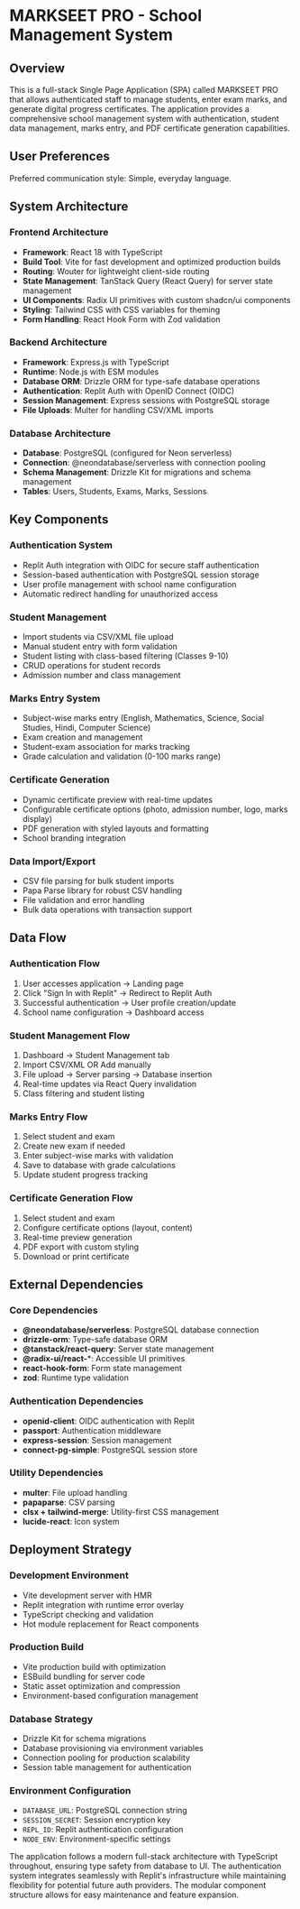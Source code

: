 # MARKSEET PRO - School Management System

## Overview

This is a full-stack Single Page Application (SPA) called MARKSEET PRO that allows authenticated staff to manage students, enter exam marks, and generate digital progress certificates. The application provides a comprehensive school management system with authentication, student data management, marks entry, and PDF certificate generation capabilities.

## User Preferences

Preferred communication style: Simple, everyday language.

## System Architecture

### Frontend Architecture
- **Framework**: React 18 with TypeScript
- **Build Tool**: Vite for fast development and optimized production builds
- **Routing**: Wouter for lightweight client-side routing
- **State Management**: TanStack Query (React Query) for server state management
- **UI Components**: Radix UI primitives with custom shadcn/ui components
- **Styling**: Tailwind CSS with CSS variables for theming
- **Form Handling**: React Hook Form with Zod validation

### Backend Architecture
- **Framework**: Express.js with TypeScript
- **Runtime**: Node.js with ESM modules
- **Database ORM**: Drizzle ORM for type-safe database operations
- **Authentication**: Replit Auth with OpenID Connect (OIDC)
- **Session Management**: Express sessions with PostgreSQL storage
- **File Uploads**: Multer for handling CSV/XML imports

### Database Architecture
- **Database**: PostgreSQL (configured for Neon serverless)
- **Connection**: @neondatabase/serverless with connection pooling
- **Schema Management**: Drizzle Kit for migrations and schema management
- **Tables**: Users, Students, Exams, Marks, Sessions

## Key Components

### Authentication System
- Replit Auth integration with OIDC for secure staff authentication
- Session-based authentication with PostgreSQL session storage
- User profile management with school name configuration
- Automatic redirect handling for unauthorized access

### Student Management
- Import students via CSV/XML file upload
- Manual student entry with form validation
- Student listing with class-based filtering (Classes 9-10)
- CRUD operations for student records
- Admission number and class management

### Marks Entry System
- Subject-wise marks entry (English, Mathematics, Science, Social Studies, Hindi, Computer Science)
- Exam creation and management
- Student-exam association for marks tracking
- Grade calculation and validation (0-100 marks range)

### Certificate Generation
- Dynamic certificate preview with real-time updates
- Configurable certificate options (photo, admission number, logo, marks display)
- PDF generation with styled layouts and formatting
- School branding integration

### Data Import/Export
- CSV file parsing for bulk student imports
- Papa Parse library for robust CSV handling
- File validation and error handling
- Bulk data operations with transaction support

## Data Flow

### Authentication Flow
1. User accesses application → Landing page
2. Click "Sign In with Replit" → Redirect to Replit Auth
3. Successful authentication → User profile creation/update
4. School name configuration → Dashboard access

### Student Management Flow
1. Dashboard → Student Management tab
2. Import CSV/XML OR Add manually
3. File upload → Server parsing → Database insertion
4. Real-time updates via React Query invalidation
5. Class filtering and student listing

### Marks Entry Flow
1. Select student and exam
2. Create new exam if needed
3. Enter subject-wise marks with validation
4. Save to database with grade calculations
5. Update student progress tracking

### Certificate Generation Flow
1. Select student and exam
2. Configure certificate options (layout, content)
3. Real-time preview generation
4. PDF export with custom styling
5. Download or print certificate

## External Dependencies

### Core Dependencies
- **@neondatabase/serverless**: PostgreSQL database connection
- **drizzle-orm**: Type-safe database ORM
- **@tanstack/react-query**: Server state management
- **@radix-ui/react-***: Accessible UI primitives
- **react-hook-form**: Form state management
- **zod**: Runtime type validation

### Authentication Dependencies
- **openid-client**: OIDC authentication with Replit
- **passport**: Authentication middleware
- **express-session**: Session management
- **connect-pg-simple**: PostgreSQL session store

### Utility Dependencies
- **multer**: File upload handling
- **papaparse**: CSV parsing
- **clsx + tailwind-merge**: Utility-first CSS management
- **lucide-react**: Icon system

## Deployment Strategy

### Development Environment
- Vite development server with HMR
- Replit integration with runtime error overlay
- TypeScript checking and validation
- Hot module replacement for React components

### Production Build
- Vite production build with optimization
- ESBuild bundling for server code
- Static asset optimization and compression
- Environment-based configuration management

### Database Strategy
- Drizzle Kit for schema migrations
- Database provisioning via environment variables
- Connection pooling for production scalability
- Session table management for authentication

### Environment Configuration
- `DATABASE_URL`: PostgreSQL connection string
- `SESSION_SECRET`: Session encryption key
- `REPL_ID`: Replit authentication configuration
- `NODE_ENV`: Environment-specific settings

The application follows a modern full-stack architecture with TypeScript throughout, ensuring type safety from database to UI. The authentication system integrates seamlessly with Replit's infrastructure while maintaining flexibility for potential future auth providers. The modular component structure allows for easy maintenance and feature expansion.